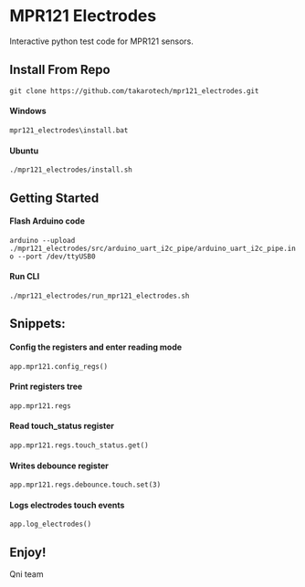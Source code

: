 # MPR121 Electrodes
Interactive python test code for MPR121 sensors.

## Install From Repo
```
git clone https://github.com/takarotech/mpr121_electrodes.git
```
#### Windows
```mpr121_electrodes\install.bat```
#### Ubuntu
```./mpr121_electrodes/install.sh```

## Getting Started
#### Flash Arduino code
```arduino --upload ./mpr121_electrodes/src/arduino_uart_i2c_pipe/arduino_uart_i2c_pipe.ino --port /dev/ttyUSB0```
#### Run CLI
```./mpr121_electrodes/run_mpr121_electrodes.sh```

## Snippets:
#### Config the registers and enter reading mode
```app.mpr121.config_regs()```
#### Print registers tree
```app.mpr121.regs```
#### Read touch_status register
```app.mpr121.regs.touch_status.get()```
#### Writes debounce register
```app.mpr121.regs.debounce.touch.set(3)```
#### Logs electrodes touch events
```app.log_electrodes()```

## Enjoy!
Qni team

